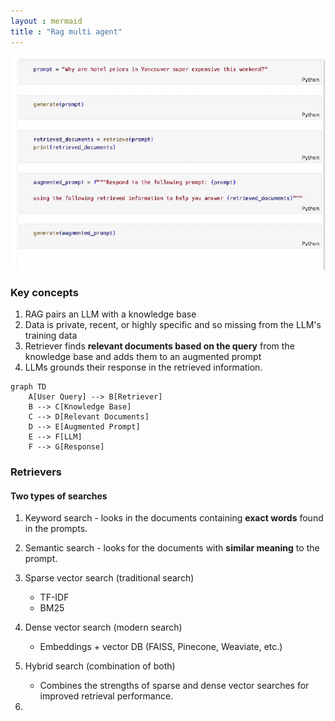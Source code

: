 ```yaml
---
layout : mermaid
title : "Rag multi agent"
---
```


![](/assets/genai/rag/rag-prompt.png)

### Key concepts 

1. RAG pairs an LLM with a knowledge base 
2. Data is private, recent, or highly specific and so missing from the LLM's training data
3. Retriever finds **relevant documents based on the query** from the knowledge base and adds them to an augmented prompt 
4. LLMs grounds their response in the retrieved information. 

```mermaid
graph TD
    A[User Query] --> B[Retriever]
    B --> C[Knowledge Base]
    C --> D[Relevant Documents]
    D --> E[Augmented Prompt]
    E --> F[LLM]
    F --> G[Response]
```

### Retrievers 

#### Two types of searches
1. Keyword search - looks in the documents containing **exact words** found in the prompts.
2. Semantic search - looks for the documents with **similar meaning** to the prompt.

3. Sparse vector search (traditional search) 
   - TF-IDF
   - BM25
4. Dense vector search (modern search)
   - Embeddings + vector DB (FAISS, Pinecone, Weaviate, etc.)
5. Hybrid search (combination of both)
   - Combines the strengths of sparse and dense vector searches for improved retrieval performance.
6. 

